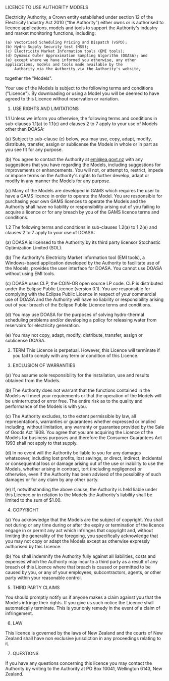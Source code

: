 LICENCE TO USE AUTHORITY MODELS

Electricity Authority, a Crown entity established under section 12 of the Electricity Industry Act 2010 (“the
Authority”) either owns or is authorised to licence applications, models and tools to support the Authority's
industry and market monitoring functions, including:
    
    (a) Vectorised Scheduling Pricing and Dispatch (vSPD);
    (b) Hydro Supply Security test (HSS);
    (c) Electricity Market Information tools (EMI tools);
    (d) Dynamic Outer Approximation Sampling Algorithm (DOASA); and
    (e) except where we have informed you otherwise, any other applications, models and tools made available by the
        Authority via the Authority via the Authority's website, 
        
together the "Models".
    
Your use of the Models is subject to the following terms and conditions ("Licence"). By downloading or using a Model
you will be deemed to have agreed to this Licence without reservation or variation.

1. USE RIGHTS AND LIMITATIONS

1.1 Unless we inform you otherwise, the following terms and conditions in sub-clauses 1.1(a) to 1.1(c) and clauses 2
to 7 apply to your use of Models other than DOASA:

(a) Subject to sub-clause (c) below, you may use, copy, adapt, modify, distribute, transfer, assign or sublicense the
Models in whole or in part as you see fit for any purpose.

(b) You agree to contact the Authority at emi@ea.govt.nz with any suggestions that you have regarding the Models,
including suggestions for improvements or enhancements. You will not, or attempt to, restrict, impede or impose terms on
the Authority's rights to further develop, adapt or modify in any manner the Models for any purpose.

(c) Many of the Models are developed in GAMS which requires the user to have a GAMS licence in order to operate the
Model. You are responsible for purchasing your own GAMS licences to operate the Models and the Authority shall have no
liability or responsibility arising out of you failing to acquire a licence or for any breach by you of the GAMS licence
terms and conditions.


1.2 The following terms and conditions in sub-clauses 1.2(a) to 1.2(e) and clauses 2 to 7 apply to your use of DOASA:

(a) DOASA is licensed to the Authority by its third party licensor Stochastic Optimization Limited (SOL).

(b) The Authority's Electricity Market Information tool (EMI tools), a Windows-based application developed by the Authority to facilitate use of the Models, provides the user interface for DOASA. You cannot use DOASA without using EMI tools.

(c) DOASA uses CLP, the COIN-OR open source LP code. CLP is distributed under the Eclipse Public Licence (version 0.1).
You are responsible for complying with the Eclipse Public Licence in respect of your commercial use of DOASA and the 
Authority will have no liability or responsibility arising out of your breach of the Eclipse Public Licence terms and
conditions.

(d) You may use DOASA for the purposes of solving hydro-thermal scheduling problems and/or developing a policy for
releasing water from reservoirs for electricity generation.

(e) You may not copy, adapt, modify, distribute, transfer, assign or sublicense DOASA.


2. TERM
This Licence is perpetual. However, this Licence will terminate if you fail to comply with any term or condition of this
Licence.


3. EXCLUSION OF WARRANTIES

(a) You assume sole responsibility for the installation, use and results obtained from the Models.

(b) The Authority does not warrant that the functions contained in the Models will meet your requirements or that the
operation of the Models will be uninterrupted or error free. The entire risk as to the quality and performance of the 
Models is with you.

(c) The Authority excludes, to the extent permissible by law, all representations, warranties or guarantees whether
expressed or implied including, without limitation, any warranty or guarantee provided by the Sale of Goods Act 1908. 
You agree that you are acquiring the Licence of the Models for business purposes and therefore the Consumer Guarantees 
Act 1993 shall not apply to that supply.

(d) In no event will the Authority be liable to you for any damages whatsoever, including lost profits, lost savings, or
direct, indirect, incidental or consequential loss or damage arising out of the use or inability to use the Models, 
whether arising in contract, tort (including negligence) or otherwise, even if the Authority has been advised of the 
possibility of such damages or for any claim by any other party.

(e) If, notwithstanding the above clause, the Authority is held liable under this Licence or in relation to the Models
the Authority's liability shall be limited to the sum of $1.00.


4. COPYRIGHT

(a) You acknowledge that the Models are the subject of copyright. You shall not during or any time during or after the
expiry or termination of the licence engage in or permit any act which infringes that copyright and, without limiting 
the generality of the foregoing, you specifically acknowledge that you may not copy or adapt the Models except as 
otherwise expressly authorised by this Licence.

(b) You shall indemnify the Authority fully against all liabilities, costs and expenses which the Authority may incur to
a third party as a result of any breach of this Licence where that breach is caused or permitted to be caused by you, or
any of your employees, subcontractors, agents, or other party within your reasonable control.


5. THIRD PARTY CLAIMS

You should promptly notify us if anyone makes a claim against you that the Models infringe their rights. If you give us
such notice the Licence shall automatically terminate. This is your only remedy in the event of a claim of infringement.


6. LAW

This licence is governed by the laws of New Zealand and the courts of New Zealand shall have non exclusive jurisdiction
in any proceedings relating to it.


7. QUESTIONS

If you have any questions concerning this licence you may contact the Authority by writing to the Authority at PO Box
10041, Wellington 6143, New Zealand.
